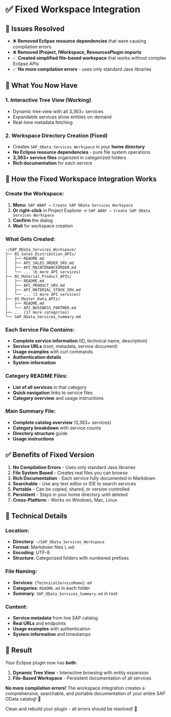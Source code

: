 # ✅ Fixed Workspace Integration

## 🚨 **Issues Resolved**

- ❌ **Removed Eclipse resource dependencies** that were causing compilation errors
- ❌ **Removed IProject, IWorkspace, ResourcesPlugin imports** 
- ✅ **Created simplified file-based workspace** that works without complex Eclipse APIs
- ✅ **No more compilation errors** - uses only standard Java libraries

## 🌟 **What You Now Have**

### 1. **Interactive Tree View** (Working)
- Dynamic tree view with all 3,363+ services
- Expandable services show entities on-demand
- Real-time metadata fetching

### 2. **Workspace Directory Creation** (Fixed)
- Creates `SAP_OData_Services_Workspace` in your **home directory**
- **No Eclipse resource dependencies** - pure file system operations
- **3,363+ service files** organized in categorized folders
- **Rich documentation** for each service

## 🚀 **How the Fixed Workspace Integration Works**

### **Create the Workspace:**
1. **Menu**: `SAP ABAP → Create SAP OData Services Workspace`
2. **Or right-click** in Project Explorer → `SAP ABAP → Create SAP OData Services Workspace`
3. **Confirm** the dialog
4. **Wait** for workspace creation

### **What Gets Created:**
```
~/SAP_OData_Services_Workspace/
├── 01_Sales_Distribution_APIs/
│   ├── README.md
│   ├── API_SALES_ORDER_SRV.md
│   ├── API_MAINTENANCEORDER.md
│   └── ... (6 more API services)
├── 02_Material_Product_APIs/
│   ├── README.md
│   ├── API_PRODUCT_SRV.md
│   ├── API_MATERIAL_STOCK_SRV.md
│   └── ... (3 more API services)
├── 03_Master_Data_APIs/
│   ├── README.md
│   └── API_BUSINESS_PARTNER.md
├── ... (17 more categories)
└── SAP_OData_Services_Summary.md
```

### **Each Service File Contains:**
- **Complete service information** (ID, technical name, description)
- **Service URLs** (root, metadata, service document)
- **Usage examples** with curl commands
- **Authentication details**
- **System information**

### **Category README Files:**
- **List of all services** in that category
- **Quick navigation** links to service files
- **Category overview** and usage instructions

### **Main Summary File:**
- **Complete catalog overview** (3,363+ services)
- **Category breakdown** with service counts
- **Directory structure** guide
- **Usage instructions**

## ✅ **Benefits of Fixed Version**

1. **No Compilation Errors** - Uses only standard Java libraries
2. **File System Based** - Creates real files you can browse
3. **Rich Documentation** - Each service fully documented in Markdown
4. **Searchable** - Use any text editor or IDE to search services
5. **Portable** - Can be copied, shared, or version controlled
6. **Persistent** - Stays in your home directory until deleted
7. **Cross-Platform** - Works on Windows, Mac, Linux

## 🔧 **Technical Details**

### **Location:**
- **Directory**: `~/SAP_OData_Services_Workspace`
- **Format**: Markdown files (`.md`)
- **Encoding**: UTF-8
- **Structure**: Categorized folders with numbered prefixes

### **File Naming:**
- **Services**: `{TechnicalServiceName}.md`
- **Categories**: `README.md` in each folder
- **Summary**: `SAP_OData_Services_Summary.md` in root

### **Content:**
- **Service metadata** from live SAP catalog
- **Real URLs** and endpoints
- **Usage examples** with authentication
- **System information** and timestamps

## 🎉 **Result**

Your Eclipse plugin now has **both**:

1. **Dynamic Tree View** - Interactive browsing with entity expansion
2. **File-Based Workspace** - Persistent documentation of all services

**No more compilation errors!** The workspace integration creates a comprehensive, searchable, and portable documentation of your entire SAP OData catalog! 🌟

Clean and rebuild your plugin - all errors should be resolved! 🚀
